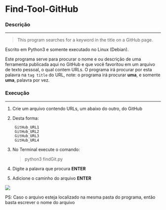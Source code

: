 # Find-Tool-GitHub


### **Descrição**
---

> This program searches for a keyword in the title on a GitHub page.

Escrito em Python3 e somente executado no Linux (Debian).

Este programa serve para procurar o nome e ou descrição de uma ferramenta publicada aqui no GitHub e que você favoritou em um arquivo de texto pessoal, o qual contem URLs. O programa irá procurar por esta palavra na `tag title` do URL, note: o programa irá procurar **uma**, e somente **uma**, palavra por vez.

### **Execução**
---

1. Crie um arquivo contendo URLs, um abaixo do outro, do GitHub
2. Desta forma:

        GitHub_URL1
        GitHub_URL2
        GitHub_URL3
        GitHub_URL4

3. No Terminal execute o comando:

    > python3 findGit.py

4. Digite a palavra que procura **ENTER**
5. Adicione o caminho do arquivo **ENTER**

![](https://live.staticflickr.com/65535/49353145058_97e62450f9_b.jpg)

PS: Caso o arquivo esteja localizado na mesma pasta do programa, então basta escrever o nome do arquivo
